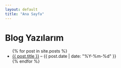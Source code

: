 ```yaml
---
layout: default
title: "Ana Sayfa"
---
```


# Blog Yazılarım

<ul>
  {% for post in site.posts %}
    <li>
      <a href="{{ post.url }}">{{ post.title }}</a>
      – {{ post.date | date: "%Y-%m-%d" }}
    </li>
  {% endfor %}
</ul>
